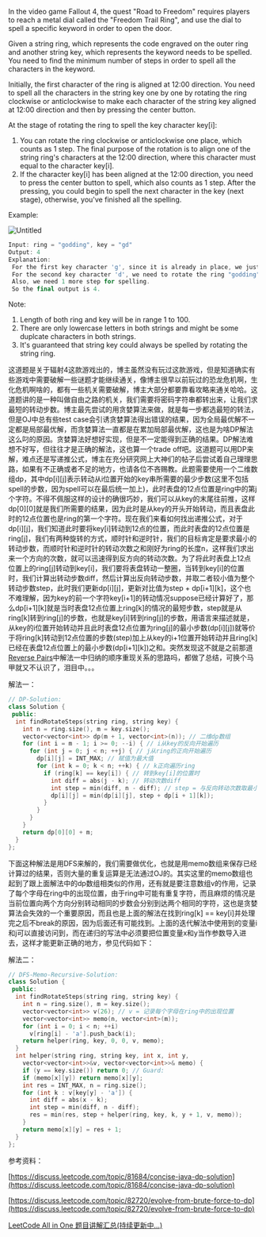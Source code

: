 In the video game Fallout 4, the quest "Road to Freedom" requires players to reach a metal dial called the "Freedom Trail Ring", and use the dial to spell a specific keyword in order to open the door.

Given a string ring, which represents the code engraved on the outer ring and another string key, which represents the keyword needs to be spelled. You need to find the minimum number of steps in order to spell all the characters in the keyword.

Initially, the first character of the ring is aligned at 12:00 direction. You need to spell all the characters in the string key one by one by rotating the ring clockwise or anticlockwise to make each character of the string key aligned at 12:00 direction and then by pressing the center button.

At the stage of rotating the ring to spell the key character key\[i\]:

1. You can rotate the ring clockwise or anticlockwise one place, which counts as 1 step. The final purpose of the rotation is to align one of the string ring's characters at the 12:00 direction, where this character must equal to the character key\[i\].
1. If the character key\[i\] has been aligned at the 12:00 direction, you need to press the center button to spell, which also counts as 1 step. After the pressing, you could begin to spell the next character in the key (next stage), otherwise, you've finished all the spelling.

Example:

![Untitled](https://prod-files-secure.s3.us-west-2.amazonaws.com/bfd53194-dc1b-48fe-b468-4b8f0627c3d5/5debd385-3564-4eb2-8f6e-dde94c5e456b/Untitled.png)

```cpp
Input: ring = "godding", key = "gd"
Output: 4
Explanation:
 For the first key character 'g', since it is already in place, we just need 1 step to spell this character.
 For the second key character 'd', we need to rotate the ring "godding" anticlockwise by two steps to make it become "ddinggo".
 Also, we need 1 more step for spelling.
 So the final output is 4.
```

Note:

1. Length of both ring and key will be in range 1 to 100.
1. There are only lowercase letters in both strings and might be some duplcate characters in both strings.
1. It's guaranteed that string key could always be spelled by rotating the string ring.

这道题是关于辐射4这款游戏出的，博主虽然没有玩过这款游戏，但是知道确实有些游戏中需要破解一些谜题才能继续通关，像博主很早以前玩过的恐龙危机啊，生化危机啊啥的，都有一些机关需要破解，博主大部分都要靠看攻略来通关哈哈。这道题讲的是一种叫做自由之路的机关，我们需要将密码字符串都转出来，让我们求最短的转动步数。博主最先尝试的用贪婪算法来做，就是每一步都选最短的转法，但是OJ中总有些test case会引诱贪婪算法得出错误的结果，因为全局最优解不一定都是局部最优解，而贪婪算法一直都是在累加局部最优解，这也是为啥DP解法这么叼的原因。贪婪算法好想好实现，但是不一定能得到正确的结果。DP解法难想不好写，但往往才是正确的解法，这也算一个trade off吧。这道题可以用DP来解，难点还是写递推公式，博主在充分研究网上大神们的帖子后尝试着自己理理思路，如果有不正确或者不足的地方，也请各位不吝赐教。此题需要使用一个二维数组dp，其中dp\[i\]\[j\]表示转动从i位置开始的key串所需要的最少步数(这里不包括spell的步数，因为spell可以在最后统一加上)，此时表盘的12点位置是ring中的第j个字符。不得不佩服这样的设计的确很巧妙，我们可以从key的末尾往前推，这样dp\[0\]\[0\]就是我们所需要的结果，因为此时是从key的开头开始转动，而且表盘此时的12点位置也是ring的第一个字符。现在我们来看如何找出递推公式，对于dp\[i\]\[j\]，我们知道此时要将key\[i\]转动到12点的位置，而此时表盘的12点位置是ring\[j\]，我们有两种旋转的方式，顺时针和逆时针，我们的目标肯定是要求最小的转动步数，而顺时针和逆时针的转动次数之和刚好为ring的长度n，这样我们求出来一个方向的次数，就可以迅速得到反方向的转动次数。为了将此时表盘上12点位置上的ring\[j\]转动到key\[i\]，我们要将表盘转动一整圈，当转到key\[i\]的位置时，我们计算出转动步数diff，然后计算出反向转动步数，并取二者较小值为整个转动步数step，此时我们更新dp\[i\]\[j\]，更新对比值为step + dp\[i+1\]\[k\]，这个也不难理解，因为key的前一个字符key\[i+1\]的转动情况suppose已经计算好了，那么dp\[i+1\]\[k\]就是当时表盘12点位置上ring\[k\]的情况的最短步数，step就是从ring\[k\]转到ring\[j\]的步数，也就是key\[i\]转到ring\[j\]的步数，用语言来描述就是，从key的i位置开始转动并且此时表盘12点位置为ring\[j\]的最小步数(dp\[i\]\[j\])就等价于将ring\[k\]转动到12点位置的步数(step)加上从key的i+1位置开始转动并且ring\[k\]已经在表盘12点位置上的最小步数(dp\[i+1\]\[k\])之和。突然发现这不就是之前那道[Reverse Pairs](http://www.cnblogs.com/grandyang/p/6657956.html)中解法一中归纳的顺序重现关系的思路吗，都做了总结，可换个马甲就又不认识了，泪目中。。。

解法一：

```cpp
// DP-Solution:
class Solution {
 public:
  int findRotateSteps(string ring, string key) {
    int n = ring.size(), m = key.size();
    vector<vector<int>> dp(m + 1, vector<int>(n)); // 二维dp数组
    for (int i = m - 1; i >= 0; --i) { // i从key的反向开始遍历
      for (int j = 0; j < n; ++j) { // j从ring的正向开始遍历
        dp[i][j] = INT_MAX; // 赋值为最大值
        for (int k = 0; k < n; ++k) { // k正向遍历ring
          if (ring[k] == key[i]) { // 转到key[i]的位置时
            int diff = abs(j - k); // 转动次数diff
            int step = min(diff, n - diff); // step = 与反向转动次数取最小值
            dp[i][j] = min(dp[i][j], step + dp[i + 1][k]);
          }
        }
      }
    }
    return dp[0][0] + m;
  }
};
```

下面这种解法是用DFS来解的，我们需要做优化，也就是用memo数组来保存已经计算过的结果，否则大量的重复运算是无法通过OJ的。其实这里的memo数组也起到了跟上面解法中的dp数组相类似的作用，还有就是要注意数组v的作用，记录了每个字母在ring中的出现位置，由于ring中可能有重复字符，而且麻烦的情况是当前位置向两个方向分别转动相同的步数会分别到达两个相同的字符，这也是贪婪算法会失效的一个重要原因，而且也是上面的解法在找到ring\[k\] == key\[i\]并处理完之后不break的原因，因为后面还有可能找到。上面的迭代解法中使用到的变量i和j可以直接访问到，而在递归的写法中必须要把位置变量x和y当作参数导入进去，这样才能更新正确的地方，参见代码如下：

解法二：

```cpp
// DFS-Memo-Recursive-Solution:
class Solution {
 public:
  int findRotateSteps(string ring, string key) {
    int n = ring.size(), m = key.size();
    vector<vector<int>> v(26); // v = 记录每个字母在ring中的出现位置
    vector<vector<int>> memo(n, vector<int>(m));
    for (int i = 0; i < n; ++i)
      v[ring[i] - 'a'].push_back(i);
    return helper(ring, key, 0, 0, v, memo);
  }
  int helper(string ring, string key, int x, int y,
    vector<vector<int>>&v, vector<vector<int>>& memo) {
    if (y == key.size()) return 0; // Guard:
    if (memo[x][y]) return memo[x][y];
    int res = INT_MAX, n = ring.size();
    for (int k : v[key[y] - 'a']) {
      int diff = abs(x - k);
      int step = min(diff, n - diff);
      res = min(res, step + helper(ring, key, k, y + 1, v, memo));
    }
    return memo[x][y] = res + 1;
  }
};
```

参考资料：

[https://discuss.leetcode.com/topic/81684/concise-java-dp-solution](https://discuss.leetcode.com/topic/81684/concise-java-dp-solution)

[https://discuss.leetcode.com/topic/82720/evolve-from-brute-force-to-dp](https://discuss.leetcode.com/topic/82720/evolve-from-brute-force-to-dp)

[LeetCode All in One 题目讲解汇总(持续更新中...)](http://www.cnblogs.com/grandyang/p/4606334.html)
